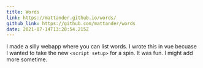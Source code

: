 ```yaml
---
title: Words
link: https://mattander.github.io/words/
github_link: https://github.com/mattander/words
date: 2021-07-14T13:20:54.215Z
---
```

I made a silly webapp where you can list words. I wrote this in vue becuase I wanted to take the new `<script setup>` for a spin. It was fun. I might add more sometime.